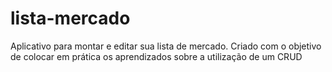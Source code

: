 # lista-mercado
Aplicativo para montar e editar sua lista de mercado. Criado com o objetivo de colocar em prática os aprendizados sobre a utilização de um CRUD
